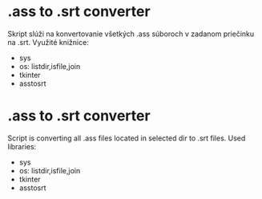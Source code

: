 # .ass to .srt converter
Skript slúži na konvertovanie všetkých .ass súboroch v zadanom priečinku na .srt.
Využité knižnice:
- sys
- os: listdir,isfile,join
- tkinter
- asstosrt

# .ass to .srt converter
Script is converting all .ass files located in selected dir to .srt files.
Used libraries:
- sys
- os: listdir,isfile,join
- tkinter
- asstosrt
